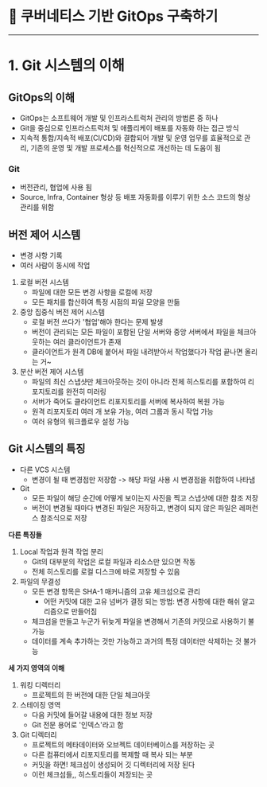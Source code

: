 # 🎱 쿠버네티스 기반 GitOps 구축하기

---

# 1. Git 시스템의 이해

## GitOps의 이해
- GitOps는 소프트웨어 개발 및 인프라스트럭처 관리의 방법론 중 하나
- Git을 중심으로 인프라스트럭처 및 애플리케이 배포를 자동화 하는 접근 방식
- 지속적 통합/지속적 배포(CI/CD)와 결합되어 개발 및 운영 업무를 효율적으로 관리, 기존의 운영 및 개발 프로세스를 혁신적으로 개선하는 데 도움이 됨

### Git
- 버전관리, 협업에 사용 됨
- Source, Infra, Container 형상 등 배포 자동화를 이루기 위한 소스 코드의 형상 관리를 위함

## 버전 제어 시스템
- 변경 사항 기록
- 여러 사람이 동시에 작업

1) 로컬 버전 시스템
   - 파일에 대한 모든 변경 사항을 로컬에 저장
   - 모든 패치를 합산하여 특정 시점의 파일 모양을 만듦
2) 중앙 집중식 버전 제어 시스템
   - 로컬 버전 쓰다가 '협업'해야 한다는 문제 발생
   - 버전이 관리되는 모든 파일이 포함된 단일 서버와 중앙 서버에서 파일을 체크아웃하는 여러 클라이언트가 존재
   - 클라이언트가 원격 DB에 붙어서 파일 내려받아서 작업했다가 작업 끝나면 올리는 거~
3) 분산 버전 제어 시스템
   - 파일의 최신 스냅샷만 체크아웃하는 것이 아니라 전체 히스토리를 포함하여 리포지토리를 완전히 미러링
   - 서버가 죽어도 클라이언트 리포지토리를 서버에 복사하여 복원 가능
   - 원격 리포지토리 여러 개 보유 가능, 여러 그룹과 동시 작업 가능
   - 여러 유형의 워크플로우 설정 가능

## Git 시스템의 특징

- 다른 VCS 시스템
  - 변경이 될 때 변경점만 저장함 -> 해당 파일 사용 시 변경점을 취합하여 나타냄
- Git
  - 모든 파일이 해당 순간에 어떻게 보이는지 사진을 찍고 스냅샷에 대한 참조 저장
  - 버전이 변경될 때마다 변경된 파일은 저장하고, 변경이 되지 않은 파일은 레퍼런스 참조식으로 저장

**다른 특징들**
1. Local 작업과 원격 작업 분리
   - Git의 대부분의 작업은 로컬 파일과 리소스만 있으면 작동
   - 전체 히스토리를 로컬 디스크에 바로 저장할 수 있음
2. 파일의 무결성
   - 모든 변경 항목은 SHA-1 매커니즘의 고유 체크섬으로 관리
     - 어떤 커밋에 대한 고유 넘버가 결정 되는 방법: 변경 사항에 대한 해쉬 알고리즘으로 만들어짐
   - 체크섬을 만들고 누군가 뒤늦게 파일을 변경해서 기존의 커밋으로 사용하기 불가능
   - 데이터를 계속 추가하는 것만 가능하고 과거의 특정 데이터만 삭제하는 것 불가능

**세 가지 영역의 이해**
1. 워킹 디렉터리
   - 프로젝트의 한 버전에 대한 단일 체크아웃
2. 스테이징 영역
   - 다음 커밋에 들어갈 내용에 대한 정보 저장
   - Git 전문 용어로 '인덱스'라고 함
3. Git 디렉터리
   - 프로젝트의 메타데이터와 오브젝트 데이터베이스를 저장하는 곳
   - 다른 컴퓨터에서 리포지토리를 복제할 때 복사 되는 부분
   - 커밋을 하면! 체크섬이 생성되어 깃 디렉터리에 저장 된다
   - 이런 체크섬들,, 히스토리들이 저장되는 곳
